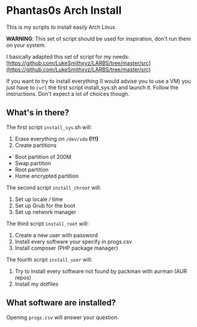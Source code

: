 # Phantas0s Arch Install

This is my scripts to install easily Arch Linux.

**WARNING**: This set of script should be used for inspiration, don't run them on your system.

I basically adapted this set of script for my needs: [https://github.com/LukeSmithxyz/LARBS/tree/master/src](https://github.com/LukeSmithxyz/LARBS/tree/master/src)

If you want to try to install everything (I would advise you to use a VM) you just have to `curl` the first script install_sys.sh and launch it. Follow the instructions.
Don't expect a lot of choices though.

## What's in there? 

The first script `install_sys`.sh will:
1. Erase everything on `/dev/sda` **(!!!)**
2. Create partitions
  - Boot partition of 200M
  - Swap partition
  - Root partition
  - Home encrypted partition

The second script `install_chroot` will:
1. Set up locale / time
2. Set up Grub for the boot
3. Set up network manager

The third script `install_root` will:
1. Create a new user with password
2. Install every software your specify in progs.csv
3. Install composer (PHP package manager)

The fourth script `install_user` will:
1. Try to install every software not found by packman with aurman (AUR repos)
2. Install my dotfiles

## What software are installed?

Opening `progs.csv` will answer your question.

